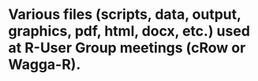# Various files (scripts, data, output, graphics, pdf, html, docx, etc.) used at R-User Group meetings (cRow or Wagga-R).
